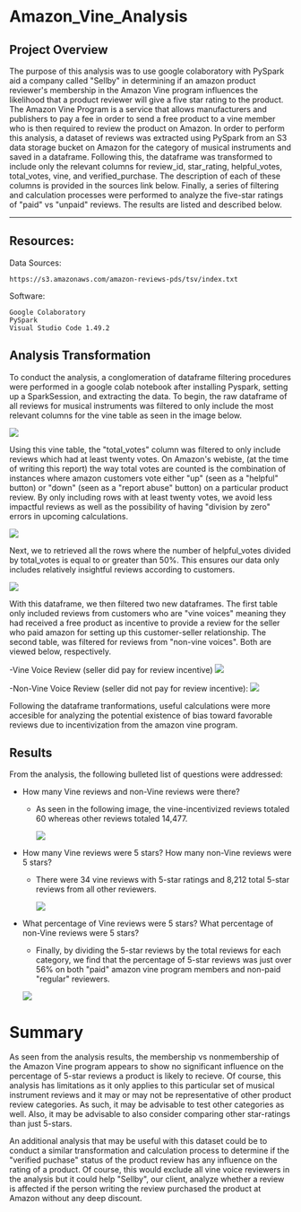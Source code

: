 # Amazon_Vine_Analysis

## Project Overview

The purpose of this analysis was to use google colaboratory with PySpark aid a company called "Sellby" in determining if an amazon product reviewer's membership in the Amazon Vine program influences the likelihood that a product reviewer will give a five star rating to the product.  The Amazon Vine Program is a service that allows manufacturers and publishers to pay a fee in order to send a free product to a vine member who is then required to review the product on Amazon.  In order to perform this analysis, a dataset of reviews was extracted using PySpark from an S3 data storage bucket on Amazon for the category of musical instruments and saved in a dataframe.  Following this, the dataframe was transformed to include only the relevant columns for review_id, star_rating, helpful_votes, total_votes, vine, and verified_purchase.  The description of each of these columns is provided in the sources link below.  Finally, a series of filtering and calculation processes were performed to analyze the five-star ratings of "paid" vs "unpaid" reviews.  The results are listed and described below.

---------------------------------------------
## Resources:

Data Sources: 

    https://s3.amazonaws.com/amazon-reviews-pds/tsv/index.txt

Software: 

    Google Colaboratory
    PySpark
    Visual Studio Code 1.49.2


## Analysis Transformation

To conduct the analysis, a conglomeration of dataframe filtering procedures were performed in a google colab notebook after installing Pyspark, setting up a SparkSession, and extracting the data.  To begin, the raw dataframe of all reviews for musical instruments was filtered to only include the most relevant columns for the vine table as seen in the image below.

![](Images_for_readme/Vine_table.png)

Using this vine table, the "total_votes" column was filtered to only include reviews which had at least twenty votes.  On Amazon's webiste, (at the time of writing this report) the way total votes are counted is the combination of instances where amazon customers vote either "up" (seen as a "helpful" button) or "down" (seen as a "report abuse" button) on a particular product review.  By only including rows with at least twenty votes, we avoid less impactful reviews as well as the possibility of having "division by zero" errors in upcoming calculations.

![](Images_for_readme/at_least_20_votes.png)

Next, we to retrieved all the rows where the number of helpful_votes divided by total_votes is equal to or greater than 50%.  This ensures our data only includes relatively insightful reviews according to customers.

![](Images_for_readme/helpful_at_least_half.png)

With this dataframe, we then filtered two new dataframes.  The first table only included reviews from customers who are "vine voices" meaning they had received a free product as incentive to provide a review for the seller who paid amazon for setting up this customer-seller relationship.  The second table, was filtered for reviews from "non-vine voices".  Both are viewed below, respectively.


-Vine Voice Review (seller did pay for review incentive)
![](Images_for_readme/vine_member_yes.png)

-Non-Vine Voice Review (seller did not pay for review incentive):
![](Images_for_readme/not_vine_member.png)

Following the dataframe tranformations, useful calculations were more accesible for analyzing the potential existence of bias toward favorable reviews due to incentivization from the amazon vine program.


## Results
From the analysis, the following bulleted list of questions were addressed:

* How many Vine reviews and non-Vine reviews were there?

    - As seen in the following image, the vine-incentivized reviews totaled 60 whereas other reviews totaled 14,477.

        ![](Images_for_readme/total_reviews.png)


* How many Vine reviews were 5 stars? How many non-Vine reviews were 5 stars?

    -   There were 34 vine reviews with 5-star ratings and 8,212 total 5-star reviews from all other reviewers.

        ![](Images_for_readme/5_star_comparison.png)


* What percentage of Vine reviews were 5 stars? What percentage of non-Vine reviews were 5 stars?

    - Finally, by dividing the 5-star reviews by the total reviews for each category, we find that the percentage of 5-star reviews was just over 56% on both "paid" amazon vine program members and non-paid "regular" reviewers.

    ![](Images_for_readme/final_percentages.png)


# Summary

As seen from the analysis results, the membership vs nonmembership of the Amazon Vine program appears to show no significant influence on the percentage of 5-star reviews a product is likely to recieve.  Of course, this analysis has limitations as it only applies to this particular set of musical instrument reviews and it may or may not be representative of other product review categories.  As such, it may be advisable to test other categories as well.  Also, it may be advisable to also consider comparing other star-ratings than just 5-stars.

An additional analysis that may be useful with this dataset could be to conduct a similar transformation and calculation process to determine if the "verified puchase" status of the product review has any influence on the rating of a product.  Of course, this would exclude all vine voice reviewers in the analysis but it could help "Sellby", our client, analyze whether a review is affected if the person writing the review purchased the product at Amazon without any deep discount.